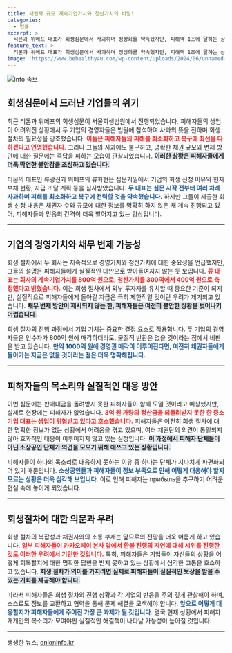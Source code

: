 ```yaml
---
title: 채권자 규모 계속기업가치와 청산가치의 비밀!
categories:
  - 법률
excerpt: >
  티몬과 위메프 대표가 회생심문에서 사과하며 정상화를 약속했지만, 피해액 1조에 달하는 상황에서도 구체적 변제 방안을 제시하지 못해 우려가 커지고 있다. 피해자들은 생업에 어려움을 겪고 있으며, 한 목소리로 대응하지 못해 혼란스러운 상황이다.
feature_text: >
  티몬과 위메프 대표가 회생심문에서 사과하며 정상화를 약속했지만, 피해액 1조에 달하는 상황에서도 구체적 변제 방안을 제시하지 못해 우려가 커지고 있다. 피해자들은 생업에 어려움을 겪고 있으며, 한 목소리로 대응하지 못해 혼란스러운 상황이다.
image: 'https://www.behealthy4u.com/wp-content/uploads/2024/06/unnamed-file.png'
---
```


<p><img src="https://www.behealthy4u.com/wp-content/uploads/2024/06/unnamed-file.png" alt="info 속보" /></p>

<h2 data-ke-size="size26">회생심문에서 드러난 기업들의 위기</h2>

<p data-ke-size="size16">최근 티몬과 위메프의 회생심문이 서울회생법원에서 진행되었습니다. 피해자들의 생업이 어려워진 상황에서 두 기업의 경영자들은 법원에 참석하여 사과의 뜻을 전하며 회생 절차의 필요성을 강조했습니다. <b><span style="color: #ee2323;">이들은 피해자들의 피해를 최소화하고 복구에 최선을 다하겠다고 언명했습니다.</span></b> 그러나 그들의 사과에도 불구하고, 명확한 채권 규모와 변제 방안에 대한 질문에는 즉답을 피하는 모습이 관찰되었습니다. <b><span style="background-color: #21538527;">이러한 상황은 피해자들에게 더욱 막연한 불안감을 조성하고 있습니다.</span></b></p>

<p data-ke-size="size16">티몬의 대표인 류광진과 위메프의 류화현은 심문기일에서 기업의 회생 신청 이유와 현재 부채 현황, 자금 조달 계획 등을 심사받았습니다. <b><span style="color: #1a5490;">두 대표는 심문 시작 전부터 여러 차례 사과하며 피해를 최소화하고 복구에 전력할 것을 약속했습니다.</span></b> 하지만 그들이 제출한 회생 신청 내용은 채권자 수와 규모에 대한 정보를 명확히 하지 않은 채 계속 진행되고 있어, 피해자들과 믿음의 간격이 더욱 벌어지고 있는 양상입니다.</p>

<hr style="border-top: 1px solid #ddd;"/>

<h2 data-ke-size="size26">기업의 경영가치와 채무 변제 가능성</h2>

<p data-ke-size="size16">회생 절차에서 두 회사는 지속적으로 경영가치와 청산가치에 대한 중요성을 언급했지만, 그들의 설명은 피해자들에게 실질적인 대안으로 받아들여지지 않는 듯 보입니다. <b><span style="color: #ee2323;">류 대표는 회사의 계속기업가치를 800억 원으로, 청산가치를 300억에서 400억 원으로 측정했다고 밝혔습니다.</span></b> 이는 회생 절차에서 외부 투자자를 유치할 때 중요한 기준이 되지만, 실질적으로 피해자들에게 돌아갈 자금은 극히 제한적일 것이란 우려가 제기되고 있습니다. <b><span style="background-color: #21538527;">채무 변제 방안이 제시되지 않는 한, 피해자들은 여전히 불안한 상황을 벗어나기 어렵습니다.</span></b></p>

<p data-ke-size="size16">회생 절차의 진행 과정에서 기업 가치는 중요한 결정 요소로 작용합니다. 두 기업의 경영자들은 인수자가 800억 원에 매각하더라도, 물질적 반환은 없을 것이라는 점에서 비판을 받고 있습니다. <b><span style="color: #1a5490;">만약 1000억 원에 경영권 매각이 이루어진다면, 여전히 채권자들에게 돌아가는 자금은 없을 것이라는 점은 더욱 명확해집니다.</span></b></p>

<hr style="border-top: 1px solid #ddd;"/>

<h2 data-ke-size="size26">피해자들의 목소리와 실질적인 대응 방안</h2>

<p data-ke-size="size16">이번 심문에는 판매대금을 돌려받지 못한 피해자들이 함께 모일 것이라고 예상했지만, 실제로 현장에는 피해자가 없었습니다. <b><span style="color: #ee2323;">3억 원 가량의 정산금을 되돌려받지 못한 한 중소기업 대표는 생업이 위협받고 있다고 호소했습니다.</span></b> 피해자들은 여전히 회생 절차에 대한 명확한 정보가 없는 상황에서 어려움을 겪고 있으며, 여러 채권단의 의견이 통일되지 않아 효과적인 대응이 이루어지지 않고 있는 실정입니다. <b><span style="background-color: #21538527;">이 과정에서 피해자 단체들이 아닌 소상공인 단체가 의견을 모으기 위해 애쓰고 있는 상황입니다.</span></b></p>

<p data-ke-size="size16">피해자들이 하나의 목소리로 대응하지 못하는 이유 중 하나는 단체가 지나치게 파편화되어 있기 때문입니다. <b><span style="color: #1a5490;">소상공인들과 피해자들이 정보 부족으로 인해 어떻게 대응해야 할지 모르는 상황은 더욱 심각해 보입니다.</span></b> 이로 인해 피해자는 прибыль을 추구하기 어려운 현실 속에 놓이게 되었습니다. </p>

<hr style="border-top: 1px solid #ddd;"/>

<h2 data-ke-size="size26">회생절차에 대한 의문과 우려</h2>

<p data-ke-size="size16">회생 절차의 복잡성과 채권자와의 소통 부재는 앞으로의 전망을 더욱 어둡게 하고 있습니다. <b><span style="color: #ee2323;">일부 피해자들이 카카오페이 본사 앞에서 환불 진행의 지연에 대해 시위를 진행한 것도 이러한 우려에서 기인한 것입니다.</span></b> 특히, 피해자들은 기업들이 자신들의 상황을 어떻게 회복할지에 대한 명확한 답변을 받지 못하고 있는 상황에서 심각한 고통을 호소하고 있습니다. <b><span style="background-color: #21538527;"> 회생 절차가 의미를 가지려면 실제로 피해자들이 실질적인 보상을 받을 수 있는 기회를 제공해야 합니다.</span></b></p>

<p data-ke-size="size16">따라서 피해자들은 회생 절차의 진행 상황과 각 기업의 반응을 주의 깊게 관찰해야 하며, 스스로도 정보를 교환하고 협력을 통해 문제 해결을 모색해야 합니다. <b><span style="color: #1a5490;">앞으로 어떻게 대응할지가 피해자들에게 주어진 가장 큰 과제가 될 것입니다.</span></b> 결국 현재 상황에서 피해자 개개인의 목소리가 모여야만 실질적인 해결책이 나타날 가능성이 높아질 것입니다.</p>

<hr style="border-top: 1px solid #ddd;"/>
생생한 뉴스, <a href="https://onioninfo.kr" rel="dofollow">onioninfo.kr</a>



